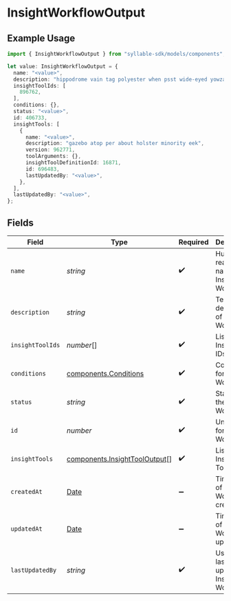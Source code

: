 # InsightWorkflowOutput

## Example Usage

```typescript
import { InsightWorkflowOutput } from "syllable-sdk/models/components";

let value: InsightWorkflowOutput = {
  name: "<value>",
  description: "hippodrome vain tag polyester when psst wide-eyed yowza near",
  insightToolIds: [
    896762,
  ],
  conditions: {},
  status: "<value>",
  id: 406733,
  insightTools: [
    {
      name: "<value>",
      description: "gazebo atop per about holster minority eek",
      version: 962771,
      toolArguments: {},
      insightToolDefinitionId: 16871,
      id: 696483,
      lastUpdatedBy: "<value>",
    },
  ],
  lastUpdatedBy: "<value>",
};
```

## Fields

| Field                                                                                         | Type                                                                                          | Required                                                                                      | Description                                                                                   |
| --------------------------------------------------------------------------------------------- | --------------------------------------------------------------------------------------------- | --------------------------------------------------------------------------------------------- | --------------------------------------------------------------------------------------------- |
| `name`                                                                                        | *string*                                                                                      | :heavy_check_mark:                                                                            | Human readable name of Insight Workflow                                                       |
| `description`                                                                                 | *string*                                                                                      | :heavy_check_mark:                                                                            | Text description of Insight Workflow                                                          |
| `insightToolIds`                                                                              | *number*[]                                                                                    | :heavy_check_mark:                                                                            | List of Insight Tool IDs                                                                      |
| `conditions`                                                                                  | [components.Conditions](../../models/components/conditions.md)                                | :heavy_check_mark:                                                                            | Conditions for Insight Workflow                                                               |
| `status`                                                                                      | *string*                                                                                      | :heavy_check_mark:                                                                            | Status of the Insight Workflow                                                                |
| `id`                                                                                          | *number*                                                                                      | :heavy_check_mark:                                                                            | Unique ID for Insight Workflow                                                                |
| `insightTools`                                                                                | [components.InsightToolOutput](../../models/components/insighttooloutput.md)[]                | :heavy_check_mark:                                                                            | List of Insight Tools                                                                         |
| `createdAt`                                                                                   | [Date](https://developer.mozilla.org/en-US/docs/Web/JavaScript/Reference/Global_Objects/Date) | :heavy_minus_sign:                                                                            | Timestamp of Insight Workflow creation                                                        |
| `updatedAt`                                                                                   | [Date](https://developer.mozilla.org/en-US/docs/Web/JavaScript/Reference/Global_Objects/Date) | :heavy_minus_sign:                                                                            | Timestamp of Insight Workflow update                                                          |
| `lastUpdatedBy`                                                                               | *string*                                                                                      | :heavy_check_mark:                                                                            | User who last updated Insight Workflow                                                        |